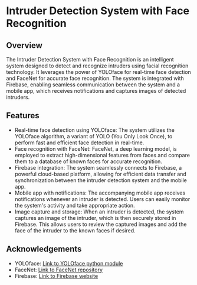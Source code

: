 # Intruder Detection System with Face Recognition

## Overview
The Intruder Detection System with Face Recognition is an intelligent system designed to detect and recognize intruders using facial recognition technology. It leverages the power of YOLOface for real-time face detection and FaceNet for accurate face recognition. The system is integrated with Firebase, enabling seamless communication between the system and a mobile app, which receives notifications and captures images of detected intruders.

## Features
- Real-time face detection using YOLOface: The system utilizes the YOLOface algorithm, a variant of YOLO (You Only Look Once), to perform fast and efficient face detection in real-time.
- Face recognition with FaceNet: FaceNet, a deep learning model, is employed to extract high-dimensional features from faces and compare them to a database of known faces for accurate recognition.
- Firebase integration: The system seamlessly connects to Firebase, a powerful cloud-based platform, allowing for efficient data transfer and synchronization between the intruder detection system and the mobile app.
- Mobile app with notifications: The accompanying mobile app receives notifications whenever an intruder is detected. Users can easily monitor the system's activity and take appropriate action.
- Image capture and storage: When an intruder is detected, the system captures an image of the intruder, which is then securely stored in Firebase. This allows users to review the captured images and add the face of the intruder to the known faces if desired.

## Acknowledgements
- YOLOface: [Link to YOLOface python module](https://pypi.org/project/yoloface/)
- FaceNet: [Link to FaceNet repository](https://github.com/davidsandberg/facenet)
- Firebase: [Link to Firebase website](https://firebase.google.com)
